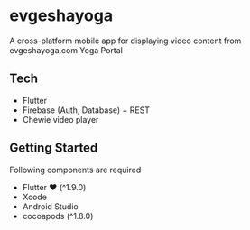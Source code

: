 # evgeshayoga

A cross-platform mobile app for displaying video content from evgeshayoga.com Yoga Portal

## Tech

- Flutter
- Firebase (Auth, Database) + REST
- Chewie video player


## Getting Started

Following components are required
 - Flutter ❤️ (^1.9.0)
 - Xcode
 - Android Studio
 - cocoapods (^1.8.0)